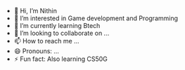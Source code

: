 - 👋 Hi, I’m Nithin
- 👀 I’m interested in Game development and Programming
- 🌱 I’m currently learning Btech
- 💞️ I’m looking to collaborate on ...
- 📫 How to reach me ...
- 😄 Pronouns: ...
- ⚡ Fun fact: Also learning CS50G

<!---
Scorppan/Scorppan is a ✨ special ✨ repository because its `README.md` (this file) appears on your GitHub profile.
You can click the Preview link to take a look at your changes.
--->
